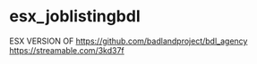 # esx_joblistingbdl
ESX VERSION OF https://github.com/badlandproject/bdl_agency 
https://streamable.com/3kd37f
